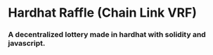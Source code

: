 # Hardhat Raffle (Chain Link VRF)

### A decentralized lottery made in hardhat with solidity and javascript.
